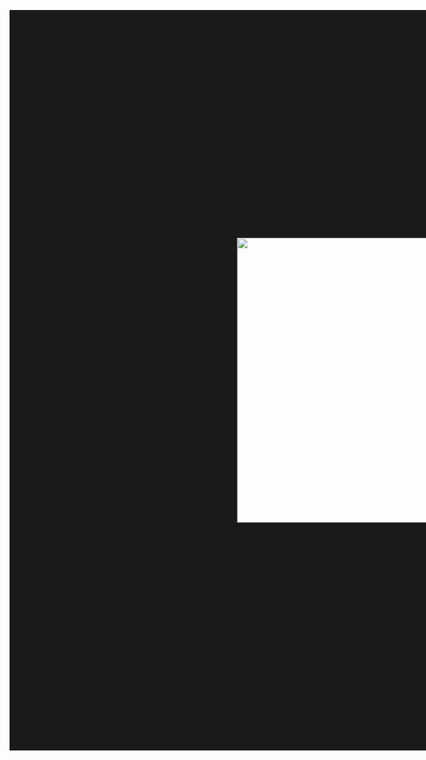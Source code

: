 <p align="center">
<img src="https://files.catbox.moe/2p7mf3.png" width="450" height="500" border="400"/>
</p>


<p align="center"
  ₍ᐢ. .ᐢ₎    BYF.  I have severe ocd and dpd, I tend to get attached quickly and I may be unempathetic if I'm annoyed! 
